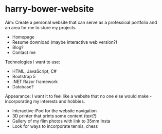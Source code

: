 # harry-bower-website
 
Aim: Create a personal website that can serve as a professioal portfolio and an area for me to store my projects.
  - Homepage
  - Resume download (maybe interactive web version?)
  - Blog?
  - Contact me
  
Technologies I want to use:
  - HTML, JavaScript, C#
  - Bootstrap 5
  - .NET Razor framework
  - Database?
  
Appearance: I want it to feel like a website that no one else would make - incorporating my interests and hobbies.
  - Interactive iPod for the website navigation
  - 3D printer that prints some content (text?)
  - Gallery of my film photos with link to 35mm Insta
  - Look for ways to incorporate tennis, chess